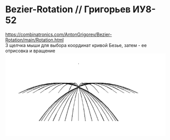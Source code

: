 # Bezier-Rotation // Григорьев ИУ8-52  
https://combinatronics.com/AntonGrigorev/Bezier-Rotation/main/Rotation.html  
3 щелчка мыши для выбора координат кривой Безье, затем - ее отрисовка и вращение  
![Image alt](https://github.com/AntonGrigorev/Bezier-Rotation/raw/main/Rotation.png)  
